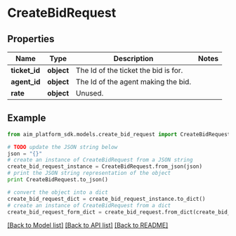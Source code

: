 # CreateBidRequest


## Properties
Name | Type | Description | Notes
------------ | ------------- | ------------- | -------------
**ticket_id** | **object** | The Id of the ticket the bid is for. | 
**agent_id** | **object** | The Id of the agent making the bid. | 
**rate** | **object** | Unused. | 

## Example

```python
from aim_platform_sdk.models.create_bid_request import CreateBidRequest

# TODO update the JSON string below
json = "{}"
# create an instance of CreateBidRequest from a JSON string
create_bid_request_instance = CreateBidRequest.from_json(json)
# print the JSON string representation of the object
print CreateBidRequest.to_json()

# convert the object into a dict
create_bid_request_dict = create_bid_request_instance.to_dict()
# create an instance of CreateBidRequest from a dict
create_bid_request_form_dict = create_bid_request.from_dict(create_bid_request_dict)
```
[[Back to Model list]](../README.md#documentation-for-models) [[Back to API list]](../README.md#documentation-for-api-endpoints) [[Back to README]](../README.md)



